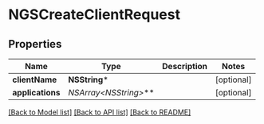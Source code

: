 # NGSCreateClientRequest

## Properties
Name | Type | Description | Notes
------------ | ------------- | ------------- | -------------
**clientName** | **NSString*** |  | [optional] 
**applications** | **NSArray&lt;NSString*&gt;*** |  | [optional] 

[[Back to Model list]](../README.md#documentation-for-models) [[Back to API list]](../README.md#documentation-for-api-endpoints) [[Back to README]](../README.md)



